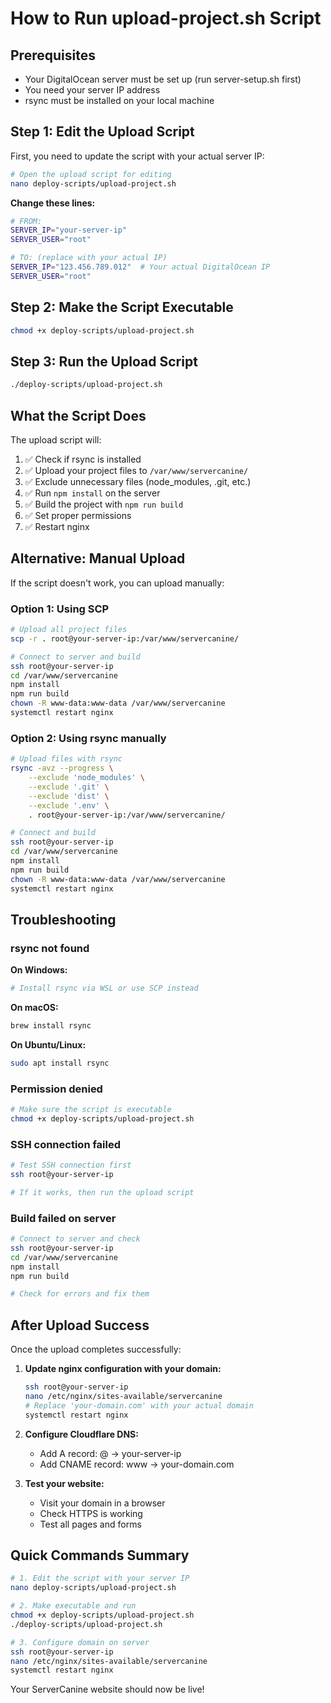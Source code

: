 # How to Run upload-project.sh Script

## Prerequisites
- Your DigitalOcean server must be set up (run server-setup.sh first)
- You need your server IP address
- rsync must be installed on your local machine

## Step 1: Edit the Upload Script

First, you need to update the script with your actual server IP:

```bash
# Open the upload script for editing
nano deploy-scripts/upload-project.sh
```

**Change these lines:**
```bash
# FROM:
SERVER_IP="your-server-ip"
SERVER_USER="root"

# TO: (replace with your actual IP)
SERVER_IP="123.456.789.012"  # Your actual DigitalOcean IP
SERVER_USER="root"
```

## Step 2: Make the Script Executable

```bash
chmod +x deploy-scripts/upload-project.sh
```

## Step 3: Run the Upload Script

```bash
./deploy-scripts/upload-project.sh
```

## What the Script Does

The upload script will:
1. ✅ Check if rsync is installed
2. ✅ Upload your project files to `/var/www/servercanine/`
3. ✅ Exclude unnecessary files (node_modules, .git, etc.)
4. ✅ Run `npm install` on the server
5. ✅ Build the project with `npm run build`
6. ✅ Set proper permissions
7. ✅ Restart nginx

## Alternative: Manual Upload

If the script doesn't work, you can upload manually:

### Option 1: Using SCP
```bash
# Upload all project files
scp -r . root@your-server-ip:/var/www/servercanine/

# Connect to server and build
ssh root@your-server-ip
cd /var/www/servercanine
npm install
npm run build
chown -R www-data:www-data /var/www/servercanine
systemctl restart nginx
```

### Option 2: Using rsync manually
```bash
# Upload files with rsync
rsync -avz --progress \
    --exclude 'node_modules' \
    --exclude '.git' \
    --exclude 'dist' \
    --exclude '.env' \
    . root@your-server-ip:/var/www/servercanine/

# Connect and build
ssh root@your-server-ip
cd /var/www/servercanine
npm install
npm run build
chown -R www-data:www-data /var/www/servercanine
systemctl restart nginx
```

## Troubleshooting

### rsync not found
**On Windows:**
```bash
# Install rsync via WSL or use SCP instead
```

**On macOS:**
```bash
brew install rsync
```

**On Ubuntu/Linux:**
```bash
sudo apt install rsync
```

### Permission denied
```bash
# Make sure the script is executable
chmod +x deploy-scripts/upload-project.sh
```

### SSH connection failed
```bash
# Test SSH connection first
ssh root@your-server-ip

# If it works, then run the upload script
```

### Build failed on server
```bash
# Connect to server and check
ssh root@your-server-ip
cd /var/www/servercanine
npm install
npm run build

# Check for errors and fix them
```

## After Upload Success

Once the upload completes successfully:

1. **Update nginx configuration with your domain:**
   ```bash
   ssh root@your-server-ip
   nano /etc/nginx/sites-available/servercanine
   # Replace 'your-domain.com' with your actual domain
   systemctl restart nginx
   ```

2. **Configure Cloudflare DNS:**
   - Add A record: @ → your-server-ip
   - Add CNAME record: www → your-domain.com

3. **Test your website:**
   - Visit your domain in a browser
   - Check HTTPS is working
   - Test all pages and forms

## Quick Commands Summary

```bash
# 1. Edit the script with your server IP
nano deploy-scripts/upload-project.sh

# 2. Make executable and run
chmod +x deploy-scripts/upload-project.sh
./deploy-scripts/upload-project.sh

# 3. Configure domain on server
ssh root@your-server-ip
nano /etc/nginx/sites-available/servercanine
systemctl restart nginx
```

Your ServerCanine website should now be live!
